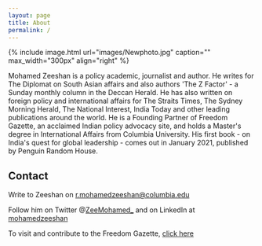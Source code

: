 ```yaml
---
layout: page
title: About
permalink: /
---
```


{% include image.html url="images/Newphoto.jpg" caption="" max_width="300px" align="right" %}

Mohamed Zeeshan is a policy academic, journalist and author. He writes for The Diplomat on South Asian affairs and also authors 'The Z Factor' - a Sunday monthly column in the Deccan Herald. He has also written on foreign policy and international affairs for The Straits Times, The Sydney Morning Herald, The National Interest, India Today and other leading publications around the world. He is a Founding Partner of Freedom Gazette, an acclaimed Indian policy advocacy site, and holds a Master's degree in International Affairs from Columbia University. His first book - on India's quest for global leadership - comes out in January 2021, published by Penguin Random House.

## Contact

Write to Zeeshan on [r.mohamedzeeshan@columbia.edu]

Follow him on Twitter @[ZeeMohamed_] and on LinkedIn at [mohamedzeeshan]

To visit and contribute to the Freedom Gazette, [click here]

[r.mohamedzeeshan@columbia.edu]: mailto:r.mohamedzeeshan@columbia.edu
[mohamedzeeshan]: https://www.linkedin.com/in/mohamedzeeshan/
[ZeeMohamed_]: https://twitter.com/ZeeMohamed_
[click here]: http://www.freedomgazette.in/




